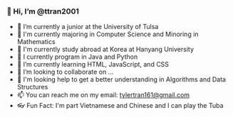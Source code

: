 ### 👋 Hi, I’m @ttran2001

- 👀 I’m currently a junior at the University of Tulsa
- 🔫 I'm currently majoring in Computer Science and Minoring in Mathematics
- 🧨 I'm currently study abroad at Korea at Hanyang University
- 🧸 I currently program in Java and Python
- 🌱 I’m currently learning HTML, JavaScript, and CSS
- 💞️ I’m looking to collaborate on ...
- 🍔 I'm looking help to get a better understanding in Algorithms and Data Structures
- 📫 You can reach me on my email: tylertran161@gmail.com
- 👓 Fun Fact: I'm part Vietnamese and Chinese and I can play the Tuba
